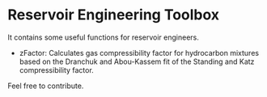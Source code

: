 # Reservoir Engineering Toolbox

It contains some useful functions for reservoir engineers.
- zFactor: Calculates gas compressibility factor for hydrocarbon mixtures based on the Dranchuk and Abou-Kassem fit of the Standing and Katz compressibility factor.



Feel free to contribute.
